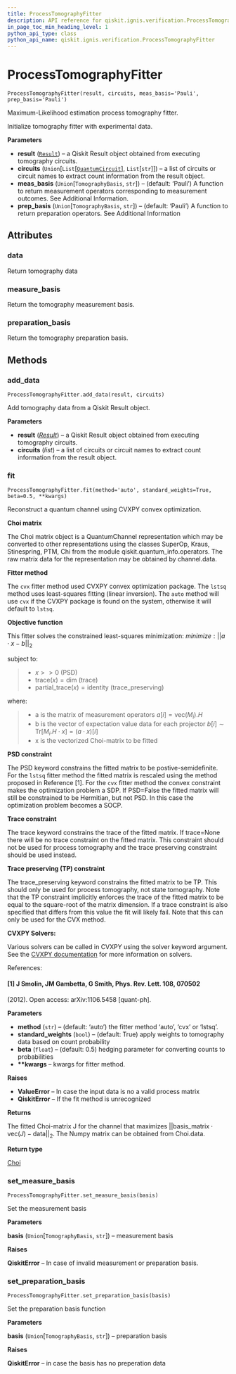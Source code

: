 ```yaml
---
title: ProcessTomographyFitter
description: API reference for qiskit.ignis.verification.ProcessTomographyFitter
in_page_toc_min_heading_level: 1
python_api_type: class
python_api_name: qiskit.ignis.verification.ProcessTomographyFitter
---
```


# ProcessTomographyFitter

<span id="qiskit.ignis.verification.ProcessTomographyFitter" />

`ProcessTomographyFitter(result, circuits, meas_basis='Pauli', prep_basis='Pauli')`

Maximum-Likelihood estimation process tomography fitter.

Initialize tomography fitter with experimental data.

**Parameters**

*   **result** ([`Result`](qiskit.result.Result "qiskit.result.result.Result")) – a Qiskit Result object obtained from executing tomography circuits.
*   **circuits** (`Union`\[`List`\[[`QuantumCircuit`](qiskit.circuit.QuantumCircuit "qiskit.circuit.quantumcircuit.QuantumCircuit")], `List`\[`str`]]) – a list of circuits or circuit names to extract count information from the result object.
*   **meas\_basis** (`Union`\[`TomographyBasis`, `str`]) – (default: ‘Pauli’) A function to return measurement operators corresponding to measurement outcomes. See Additional Information.
*   **prep\_basis** (`Union`\[`TomographyBasis`, `str`]) – (default: ‘Pauli’) A function to return preparation operators. See Additional Information

## Attributes

### data

Return tomography data

### measure\_basis

Return the tomography measurement basis.

### preparation\_basis

Return the tomography preparation basis.

## Methods

### add\_data

<span id="qiskit.ignis.verification.ProcessTomographyFitter.add_data" />

`ProcessTomographyFitter.add_data(result, circuits)`

Add tomography data from a Qiskit Result object.

**Parameters**

*   **result** ([*Result*](qiskit.result.Result "qiskit.result.Result")) – a Qiskit Result object obtained from executing tomography circuits.
*   **circuits** (*list*) – a list of circuits or circuit names to extract count information from the result object.

### fit

<span id="qiskit.ignis.verification.ProcessTomographyFitter.fit" />

`ProcessTomographyFitter.fit(method='auto', standard_weights=True, beta=0.5, **kwargs)`

Reconstruct a quantum channel using CVXPY convex optimization.

**Choi matrix**

The Choi matrix object is a QuantumChannel representation which may be converted to other representations using the classes SuperOp, Kraus, Stinespring, PTM, Chi from the module qiskit.quantum\_info.operators. The raw matrix data for the representation may be obtained by channel.data.

**Fitter method**

The `cvx` fitter method used CVXPY convex optimization package. The `lstsq` method uses least-squares fitting (linear inversion). The `auto` method will use `cvx` if the CVXPY package is found on the system, otherwise it will default to `lstsq`.

**Objective function**

This fitter solves the constrained least-squares minimization: $minimize: ||a \cdot x - b ||_2$

subject to:

> *   $x >> 0$ (PSD)
> *   $\text{trace}(x) = \text{dim}$ (trace)
> *   $\text{partial_trace}(x) = \text{identity}$ (trace\_preserving)

where:

> *   a is the matrix of measurement operators $a[i] = \text{vec}(M_i).H$
> *   b is the vector of expectation value data for each projector $b[i] \sim \text{Tr}[M_i.H \cdot x] = (a \cdot x)[i]$
> *   x is the vectorized Choi-matrix to be fitted

**PSD constraint**

The PSD keyword constrains the fitted matrix to be postive-semidefinite. For the `lstsq` fitter method the fitted matrix is rescaled using the method proposed in Reference \[1]. For the `cvx` fitter method the convex constraint makes the optimization problem a SDP. If PSD=False the fitted matrix will still be constrained to be Hermitian, but not PSD. In this case the optimization problem becomes a SOCP.

**Trace constraint**

The trace keyword constrains the trace of the fitted matrix. If trace=None there will be no trace constraint on the fitted matrix. This constraint should not be used for process tomography and the trace preserving constraint should be used instead.

**Trace preserving (TP) constraint**

The trace\_preserving keyword constrains the fitted matrix to be TP. This should only be used for process tomography, not state tomography. Note that the TP constraint implicitly enforces the trace of the fitted matrix to be equal to the square-root of the matrix dimension. If a trace constraint is also specified that differs from this value the fit will likely fail. Note that this can only be used for the CVX method.

**CVXPY Solvers:**

Various solvers can be called in CVXPY using the solver keyword argument. See the [CVXPY documentation](https://www.cvxpy.org/tutorial/advanced/index.html#solve-method-options) for more information on solvers.

References:

#### \[1] J Smolin, JM Gambetta, G Smith, Phys. Rev. Lett. 108, 070502

(2012). Open access: arXiv:1106.5458 \[quant-ph].

**Parameters**

*   **method** (`str`) – (default: ‘auto’) the fitter method ‘auto’, ‘cvx’ or ‘lstsq’.
*   **standard\_weights** (`bool`) – (default: True) apply weights to tomography data based on count probability
*   **beta** (`float`) – (default: 0.5) hedging parameter for converting counts to probabilities
*   **\*\*kwargs** – kwargs for fitter method.

**Raises**

*   **ValueError** – In case the input data is no a valid process matrix
*   **QiskitError** – If the fit method is unrecognized

**Returns**

The fitted Choi-matrix J for the channel that maximizes $||\text{basis_matrix} \cdot \text{vec}(J) - \text{data}||_2$. The Numpy matrix can be obtained from Choi.data.

**Return type**

[Choi](qiskit.quantum_info.Choi "qiskit.quantum_info.Choi")

### set\_measure\_basis

<span id="qiskit.ignis.verification.ProcessTomographyFitter.set_measure_basis" />

`ProcessTomographyFitter.set_measure_basis(basis)`

Set the measurement basis

**Parameters**

**basis** (`Union`\[`TomographyBasis`, `str`]) – measurement basis

**Raises**

**QiskitError** – In case of invalid measurement or preparation basis.

### set\_preparation\_basis

<span id="qiskit.ignis.verification.ProcessTomographyFitter.set_preparation_basis" />

`ProcessTomographyFitter.set_preparation_basis(basis)`

Set the preparation basis function

**Parameters**

**basis** (`Union`\[`TomographyBasis`, `str`]) – preparation basis

**Raises**

**QiskitError** – in case the basis has no preperation data


